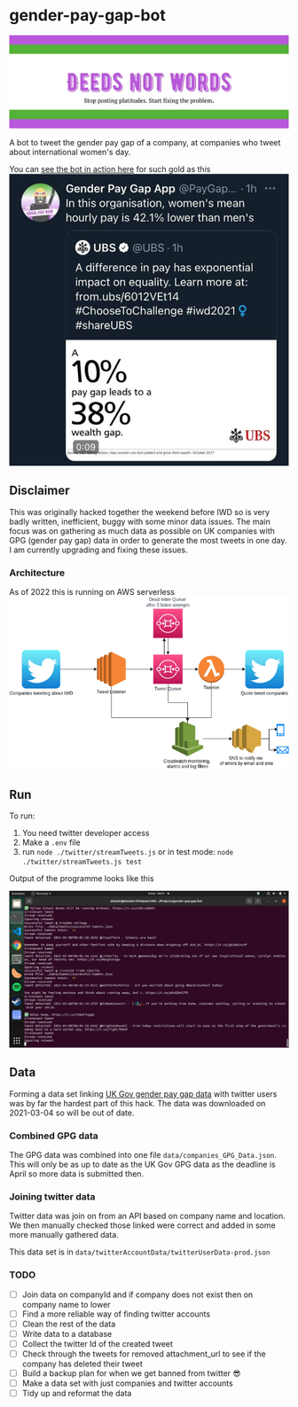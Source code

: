 # gender-pay-gap-bot

![Banner](https://github.com/alifensome/gender-pay-gap-bot/blob/main/images/banner.jpeg?raw=true)

A bot to tweet the gender pay gap of a company, at companies who tweet about international women's day.

You can [see the bot in action here](https://twitter.com/PayGapApp) for such gold as this
![Twitter-bot Tweet at UBS](https://github.com/alifensome/gender-pay-gap-bot/blob/main/images/ubs.jpeg?raw=true)

## Disclaimer
This was originally hacked together the weekend before IWD so is very badly written, inefficient,  buggy with some minor data issues. The main focus was on gathering as much data as possible on UK companies with GPG (gender pay gap) data in order to generate the most tweets in one day. I am currently upgrading and fixing these issues.

### Architecture 
As of 2022 this is running on AWS serverless
![Architecture](https://github.com/alifensome/gender-pay-gap-bot/blob/main/images/GPGA.drawio.png?raw=true)


## Run
 To run:
1. You need twitter developer access 
1. Make a `.env` file
1. run `node ./twitter/streamTweets.js` or in test mode: `node ./twitter/streamTweets.js test`

Output of the programme looks like this 

![Twitter-bot Tweet at UBS](https://github.com/alifensome/gender-pay-gap-bot/blob/main/images/terminal.jpeg?raw=true)

## Data
Forming a data set linking [UK Gov gender pay gap data](https://gender-pay-gap.service.gov.uk/viewing/download) with twitter users was by far the hardest part of this hack. The data was downloaded on 2021-03-04 so will be out of date.
### Combined GPG data
The GPG data was combined into one file `data/companies_GPG_Data.json`. This will only be as up to date as the UK Gov GPG data as the deadline is April so more data is submitted then.

### Joining twitter data
Twitter data was join on from an API based on company name and location. We then manually checked those linked were correct and added in some more manually gathered data.

This data set is in `data/twitterAccountData/twitterUserData-prod.json`

### TODO
- [ ] Join data on companyId and if company does not exist then on company name to lower
- [ ] Find a more reliable way of finding twitter accounts
- [ ] Clean the rest of the data
- [ ] Write data to a database
- [ ] Collect the twitter Id of the created tweet
- [ ] Check through the tweets for removed attachment_url to see if the company has deleted their tweet
- [ ] Build a backup plan for when we get banned from twitter 😎
- [ ] Make a data set with just companies and twitter accounts
- [ ] Tidy up and reformat the data